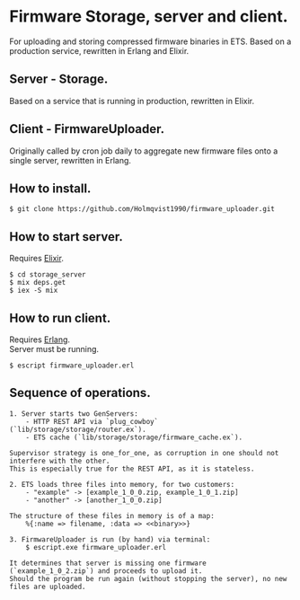 # Firmware Storage, server and client.

For uploading and storing compressed firmware binaries in ETS. Based on a production service, rewritten in Erlang and Elixir.

## Server - Storage.
Based on a service that is running in production, rewritten in Elixir.  

## Client - FirmwareUploader.
Originally called by cron job daily to aggregate new firmware files onto a single server, rewritten in Erlang.

## How to install.
```
$ git clone https://github.com/Holmqvist1990/firmware_uploader.git
```

## How to start server.
Requires [Elixir](https://elixir-lang.org/install.html).
```
$ cd storage_server
$ mix deps.get
$ iex -S mix
```

## How to run client.
Requires [Erlang](https://www.erlang.org/downloads).  
Server must be running.
```
$ escript firmware_uploader.erl
```

## Sequence of operations.
```
1. Server starts two GenServers:
    - HTTP REST API via `plug_cowboy` (`lib/storage/storage/router.ex`).
    - ETS cache (`lib/storage/storage/firmware_cache.ex`).
    
Supervisor strategy is one_for_one, as corruption in one should not interfere with the other.  
This is especially true for the REST API, as it is stateless.

2. ETS loads three files into memory, for two customers:
    - "example" -> [example_1_0_0.zip, example_1_0_1.zip]
    - "another" -> [another_1_0_0.zip]

The structure of these files in memory is of a map:
    %{:name => filename, :data => <<binary>>}

3. FirmwareUploader is run (by hand) via terminal:
    $ escript.exe firmware_uploader.erl

It determines that server is missing one firmware (`example_1_0_2.zip`) and proceeds to upload it.  
Should the program be run again (without stopping the server), no new files are uploaded.
```
